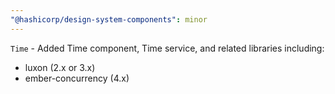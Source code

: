 ```yaml
---
"@hashicorp/design-system-components": minor
---
```


`Time` - Added Time component, Time service, and related libraries including:
- luxon (2.x or 3.x)
- ember-concurrency (4.x)
